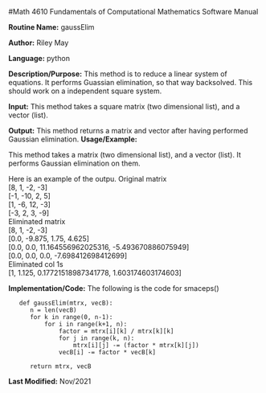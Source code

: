 #Math 4610 Fundamentals of Computational Mathematics Software Manual 

**Routine Name:**           gaussElim 

**Author:** Riley May

**Language:** python

**Description/Purpose:** This method is to reduce a linear system of equations. It performs Guassian elimination,
so that way backsolved. This should work on a independent square system. 

**Input:** This method takes a square matrix (two dimensional list), and a vector (list). 

**Output:** This method returns a matrix and vector after having performed Gaussian elimination. 
**Usage/Example:**

This method takes a matrix (two dimensional list), and a vector (list). It performs Gaussian elimination on them. 

Here is an example of the outpu. 
Original matrix    
[8, 1, -2, -3]  
[-1, -10, 2, 5]      
[1, -6, 12, -3]    
[-3, 2, 3, -9]     
Eliminated matrix  
[8, 1, -2, -3]        
[0.0, -9.875, 1.75, 4.625]    
[0.0, 0.0, 11.164556962025316, -5.493670886075949]  
[0.0, 0.0, 0.0, -7.698412698412699]             
Eliminated col 1s                      
[1, 1.125, 0.17721518987341778, 1.603174603174603]  


**Implementation/Code:** The following is the code for smaceps()
      
       def gaussElim(mtrx, vecB):
          n = len(vecB)
          for k in range(0, n-1):
              for i in range(k+1, n):
                  factor = mtrx[i][k] / mtrx[k][k]
                  for j in range(k, n):
                      mtrx[i][j] -= (factor * mtrx[k][j]) 
                  vecB[i] -= factor * vecB[k]
          
          return mtrx, vecB

**Last Modified:** Nov/2021

